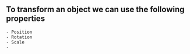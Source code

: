 ## To transform an object we can use the following properties
    - Position
    - Rotation
    - Scale
    - 